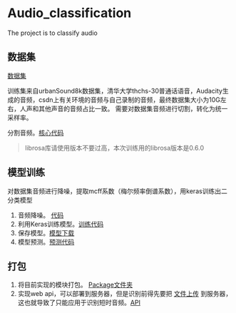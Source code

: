 # Audio_classification
The project is to classify audio

## 数据集
[数据集](https://pan.bnuz.edu.cn/l/b1kxKb)

训练集来自urbanSound8k数据集，清华大学thchs-30普通话语音，Audacity生成的音频，csdn上有关环境的音频与自己录制的音频，最终数据集大小为10G左右，人声和其他声音的音频占比一致。
需要对数据集音频进行切割，转化为统一采样率。   

分割音频。[核心代码](https://github.com/Eleven-is-cool/Audio_classification/blob/master/Data/cutwav.py)

> librosa库请使用版本不要过高，本次训练用的librosa版本是0.6.0 

## 模型训练
对数据集音频进行降噪，提取mcff系数（梅尔频率倒谱系数），用keras训练出二分类模型
1. 音频降噪。  [代码](https://github.com/Eleven-is-cool/Audio_classification/tree/master/Enhance_speach)
2. 利用Keras训练模型。[训练代码](https://github.com/Eleven-is-cool/Audio_classification/blob/master/Data/train.py)
3. 保存模型。[模型下载](https://github.com/Eleven-is-cool/Audio_classification/blob/master/Data/model.h5)
4. 模型预测。[预测代码](https://github.com/Eleven-is-cool/Audio_classification/blob/master/Data/test.py)

## 打包
1. 将目前实现的模块打包。 [Package文件夹](https://github.com/Eleven-is-cool/Audio_classification/tree/master/Package) 
2. 实现web api，可以部署到服务器，但是识别前得先要把 [文件上传](https://github.com/Eleven-is-cool/Audio_classification/blob/master/API/uploadFile.py) 到服务器，这也就导致了只能应用于识别短时音频。[API](https://github.com/Eleven-is-cool/Audio_classification/tree/master/API)
